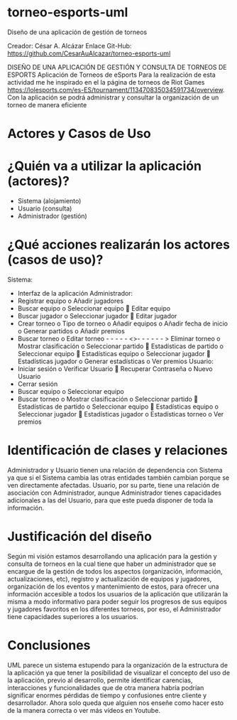 # torneo-esports-uml
Diseño de una aplicación de gestión de torneos

Creador: César A. Alcázar
Enlace Git-Hub: https://github.com/CesarAuAlcazar/torneo-esports-uml

DISEÑO DE UNA APLICACIÓN DE GESTIÓN Y CONSULTA DE TORNEOS DE ESPORTS
Aplicación de Torneos de eSports
Para la realización de esta actividad me he inspirado en el la página de torneos de Riot Games https://lolesports.com/es-ES/tournament/113470835034591734/overview.
Con la aplicación se podrá administrar y consultar la organización de un torneo de manera eficiente
# Actores y Casos de Uso
# ¿Quién va a utilizar la aplicación (actores)?
-	Sistema (alojamiento)
-	Usuario (consulta)
-	Administrador (gestión)
# ¿Qué acciones realizarán los actores (casos de uso)?
Sistema:
-	Interfaz de la aplicación
Administrador:
-	Registrar equipo
    o	Añadir jugadores
-	Buscar equipo
    o	Seleccionar equipo
	Editar equipo
-	Buscar jugador
    o	Seleccionar jugador
	Editar jugador
-	Crear torneo
    o	Tipo de torneo
    o	Añadir equipos
    o	Añadir fecha de inicio
    o	Generar partidos
    o	Añadir premios
-	Buscar torneo
    o	Editar torneo - - - - - <<exclude>>- - - - - - > Eliminar torneo
    o	Mostrar clasificación
    o	Seleccionar partido
	Estadísticas de partido
    o	Seleccionar equipo
	Estadísticas equipo
    o	Seleccionar jugador
	Estadísticas jugador
    o	Generar estadísticas
    o	Ver premios
Usuario:
-	Iniciar sesión
    o	Verificar Usuario
	Recuperar Contraseña
    o	Nuevo Usuario
-	Cerrar sesión
-	Buscar equipo
    o	Seleccionar equipo
-	Buscar torneo
    o	Mostrar clasificación
    o	Seleccionar partido
	Estadísticas de partido
    o	Seleccionar equipo
	Estadísticas equipo
    o	Seleccionar jugador
	Estadísticas jugador
    o	Estadísticas torneo
    o	Ver premios
# Identificación de clases y relaciones
Administrador y Usuario tienen una relación de dependencia con Sistema ya que si el Sistema cambia las otras entidades también cambian porque se ven directamente afectadas.
Usuario, por su parte, tiene una relación de asociación con Administrador, aunque Administrador tienes capacidades adicionales a las del Usuario, para que este pueda disponer de toda la información.
# Justificación del diseño
Según mi visión estamos desarrollando una aplicación para la gestión y consulta de torneos en la cual tiene que haber un administrador que se encargue de la gestión de todos los aspectos (organización, información, actualizaciones, etc), registro y actualización de equipos y jugadores, organización de los eventos y mantenimiento de estos, para ofrecer una información accesible a todos los usuarios de la aplicación que utilizarán la misma a modo informativo para poder seguir los progresos de sus equipos y jugadores favoritos en los diferentes torneos, por eso, el Administrador tiene capacidades superiores a los usuarios. 
# Conclusiones
UML parece un sistema estupendo para la organización de la estructura de la aplicación ya que tener la posibilidad de visualizar el concepto del uso de la aplicación, previo al desarrollo, permite identificar carencias, interacciones y funcionalidades que de otra manera habría podrían significar enormes pérdidas de tiempo y confusiones entre cliente y desarrollador. Ahora solo queda que alguien nos enseñe como hacer esto de la manera correcta o ver más vídeos en Youtube. 



